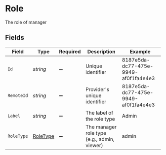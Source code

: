 # Role

The role of manager


## Fields

| Field                                           | Type                                            | Required                                        | Description                                     | Example                                         |
| ----------------------------------------------- | ----------------------------------------------- | ----------------------------------------------- | ----------------------------------------------- | ----------------------------------------------- |
| `Id`                                            | *string*                                        | :heavy_minus_sign:                              | Unique identifier                               | 8187e5da-dc77-475e-9949-af0f1fa4e4e3            |
| `RemoteId`                                      | *string*                                        | :heavy_minus_sign:                              | Provider's unique identifier                    | 8187e5da-dc77-475e-9949-af0f1fa4e4e3            |
| `Label`                                         | *string*                                        | :heavy_minus_sign:                              | The label of the role type                      | Admin                                           |
| `RoleType`                                      | [RoleType](../../Models/Components/RoleType.md) | :heavy_minus_sign:                              | The manager role type (e.g., admin, viewer)     | admin                                           |